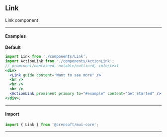 ## Link

Link component

---

#### Examples

**Default**

```jsx { "props": { }}
import Link from './components/Link';
import ActionLink from './components/ActionLink';
// prominent/contained, notable/outlined, info/text
<div>
  <Link guide content="Want to see more" />
  <br />
  <br />
  <br />
  <ActionLink prominent primary to="#example" content="Get Started" />
</div>;
```

---

#### Import

```jsx static
import { Link } from '@crensoft/mui-core';
```

---
